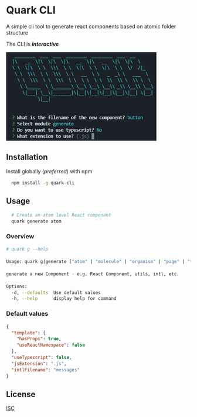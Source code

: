 # Quark CLI

A simple cli tool to generate react components based on atomic folder structure

The CLI is _**interactive**_

![App Screenshot](https://github.com/subhamayd2/quark-cli/blob/master/ss.png?raw=true)

## Installation

Install globally (_preferred_) with npm

```bash
  npm install -g quark-cli
```

## Usage

```bash
  # Create an atom level React component
  quark generate atom
```

### Overview

```bash
# quark g --help

Usage: quark g|generate ["atom" | "molecule" | "organism" | "page" | "template" | "util" | "intl"]

generate a new Component - e.g. React Component, utils, intl, etc.

Options:
  -d, --defaults  Use default values
  -h, --help      display help for command
```

### Default values

```json
{
  "template": {
    "hasProps": true,
    "useReactNamespace": false
  },
  "useTypescript": false,
  "jsExtension": ".js",
  "intlFilename": "messages"
}
```

## License

[ISC](https://choosealicense.com/licenses/isc/)
